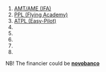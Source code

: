 1. [AMT/AME (IFA)](https://ifa-training.com/courses/aircraft-maintenance-technician/)
2. [PPL (Flying Academy)](https://portugal.flyingacademy.com/)
3. [ATPL (Easy-Pilot)](https://www.easy-pilot.com/atpl-theory)
4. 
5. 
6. 
7. 
8.


NB! The financier could be [**novobanco**](https://www.novobanco.pt/particulares/credito/credito-pessoal-formacao-estudos)
